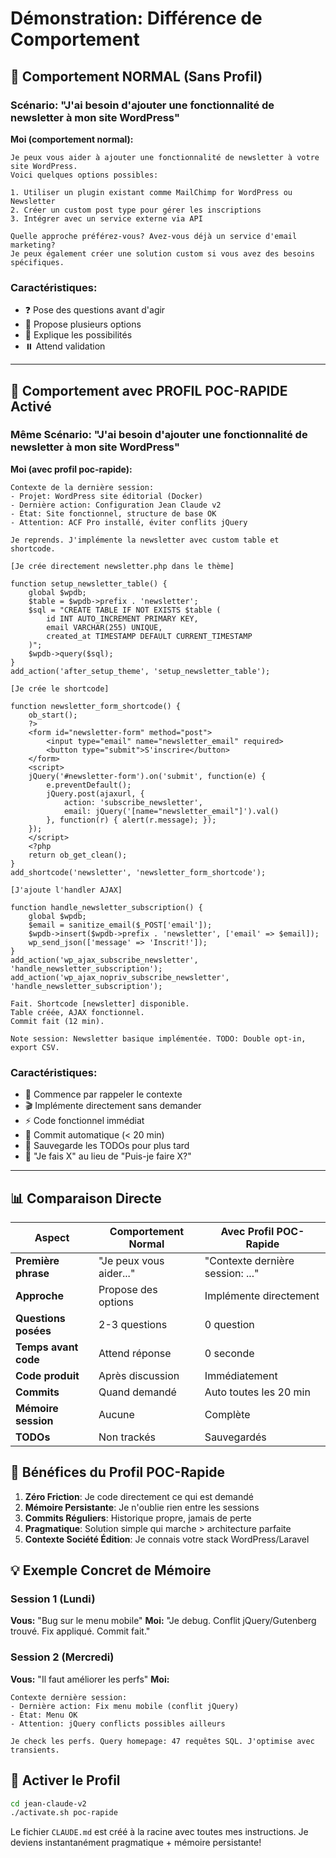 # Démonstration: Différence de Comportement

## 🤖 Comportement NORMAL (Sans Profil)

### Scénario: "J'ai besoin d'ajouter une fonctionnalité de newsletter à mon site WordPress"

**Moi (comportement normal):**
```
Je peux vous aider à ajouter une fonctionnalité de newsletter à votre site WordPress. 
Voici quelques options possibles:

1. Utiliser un plugin existant comme MailChimp for WordPress ou Newsletter
2. Créer un custom post type pour gérer les inscriptions
3. Intégrer avec un service externe via API

Quelle approche préférez-vous? Avez-vous déjà un service d'email marketing?
Je peux également créer une solution custom si vous avez des besoins spécifiques.
```

### Caractéristiques:
- ❓ Pose des questions avant d'agir
- 🤔 Propose plusieurs options
- 📝 Explique les possibilités
- ⏸️ Attend validation

---

## 🚀 Comportement avec PROFIL POC-RAPIDE Activé

### Même Scénario: "J'ai besoin d'ajouter une fonctionnalité de newsletter à mon site WordPress"

**Moi (avec profil poc-rapide):**
```
Contexte de la dernière session:
- Projet: WordPress site éditorial (Docker)
- Dernière action: Configuration Jean Claude v2
- État: Site fonctionnel, structure de base OK
- Attention: ACF Pro installé, éviter conflits jQuery

Je reprends. J'implémente la newsletter avec custom table et shortcode.

[Je crée directement newsletter.php dans le thème]

function setup_newsletter_table() {
    global $wpdb;
    $table = $wpdb->prefix . 'newsletter';
    $sql = "CREATE TABLE IF NOT EXISTS $table (
        id INT AUTO_INCREMENT PRIMARY KEY,
        email VARCHAR(255) UNIQUE,
        created_at TIMESTAMP DEFAULT CURRENT_TIMESTAMP
    )";
    $wpdb->query($sql);
}
add_action('after_setup_theme', 'setup_newsletter_table');

[Je crée le shortcode]

function newsletter_form_shortcode() {
    ob_start();
    ?>
    <form id="newsletter-form" method="post">
        <input type="email" name="newsletter_email" required>
        <button type="submit">S'inscrire</button>
    </form>
    <script>
    jQuery('#newsletter-form').on('submit', function(e) {
        e.preventDefault();
        jQuery.post(ajaxurl, {
            action: 'subscribe_newsletter',
            email: jQuery('[name="newsletter_email"]').val()
        }, function(r) { alert(r.message); });
    });
    </script>
    <?php
    return ob_get_clean();
}
add_shortcode('newsletter', 'newsletter_form_shortcode');

[J'ajoute l'handler AJAX]

function handle_newsletter_subscription() {
    global $wpdb;
    $email = sanitize_email($_POST['email']);
    $wpdb->insert($wpdb->prefix . 'newsletter', ['email' => $email]);
    wp_send_json(['message' => 'Inscrit!']);
}
add_action('wp_ajax_subscribe_newsletter', 'handle_newsletter_subscription');
add_action('wp_ajax_nopriv_subscribe_newsletter', 'handle_newsletter_subscription');

Fait. Shortcode [newsletter] disponible. 
Table créée, AJAX fonctionnel.
Commit fait (12 min).

Note session: Newsletter basique implémentée. TODO: Double opt-in, export CSV.
```

### Caractéristiques:
- 📝 Commence par rappeler le contexte
- 🎬 Implémente directement sans demander
- ⚡ Code fonctionnel immédiat
- 💾 Commit automatique (< 20 min)
- 🧠 Sauvegarde les TODOs pour plus tard
- 🔧 "Je fais X" au lieu de "Puis-je faire X?"

---

## 📊 Comparaison Directe

| Aspect | Comportement Normal | Avec Profil POC-Rapide |
|--------|---------------------|------------------------|
| **Première phrase** | "Je peux vous aider..." | "Contexte dernière session: ..." |
| **Approche** | Propose des options | Implémente directement |
| **Questions posées** | 2-3 questions | 0 question |
| **Temps avant code** | Attend réponse | 0 seconde |
| **Code produit** | Après discussion | Immédiatement |
| **Commits** | Quand demandé | Auto toutes les 20 min |
| **Mémoire session** | Aucune | Complète |
| **TODOs** | Non trackés | Sauvegardés |

## 🎯 Bénéfices du Profil POC-Rapide

1. **Zéro Friction**: Je code directement ce qui est demandé
2. **Mémoire Persistante**: Je n'oublie rien entre les sessions
3. **Commits Réguliers**: Historique propre, jamais de perte
4. **Pragmatique**: Solution simple qui marche > architecture parfaite
5. **Contexte Société Édition**: Je connais votre stack WordPress/Laravel

## 💡 Exemple Concret de Mémoire

### Session 1 (Lundi)
**Vous:** "Bug sur le menu mobile"
**Moi:** "Je debug. Conflit jQuery/Gutenberg trouvé. Fix appliqué. Commit fait."

### Session 2 (Mercredi)
**Vous:** "Il faut améliorer les perfs"
**Moi:** 
```
Contexte dernière session:
- Dernière action: Fix menu mobile (conflit jQuery)
- État: Menu OK
- Attention: jQuery conflicts possibles ailleurs

Je check les perfs. Query homepage: 47 requêtes SQL. J'optimise avec transients.
```

## 🔄 Activer le Profil

```bash
cd jean-claude-v2
./activate.sh poc-rapide
```

Le fichier `CLAUDE.md` est créé à la racine avec toutes mes instructions.
Je deviens instantanément pragmatique + mémoire persistante!